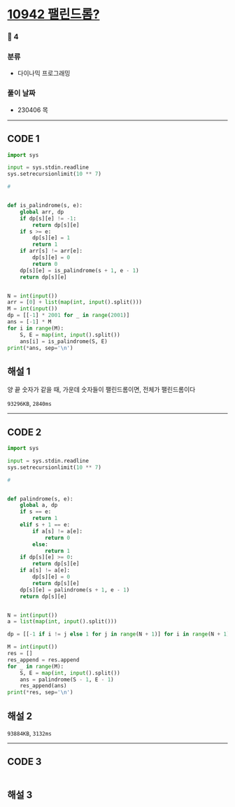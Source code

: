 # [10942 팰린드롬?](https://www.acmicpc.net/problem/10942)

### 🥇 4

### 분류

- 다이나믹 프로그래밍

### 풀이 날짜

- 230406 목

---

## CODE 1

```python
import sys

input = sys.stdin.readline
sys.setrecursionlimit(10 ** 7)

#


def is_palindrome(s, e):
    global arr, dp
    if dp[s][e] != -1:
        return dp[s][e]
    if s >= e:
        dp[s][e] = 1
        return 1
    if arr[s] != arr[e]:
        dp[s][e] = 0
        return 0
    dp[s][e] = is_palindrome(s + 1, e - 1)
    return dp[s][e]


N = int(input())
arr = [0] + list(map(int, input().split()))
M = int(input())
dp = [[-1] * 2001 for _ in range(2001)]
ans = [-1] * M
for i in range(M):
    S, E = map(int, input().split())
    ans[i] = is_palindrome(S, E)
print(*ans, sep='\n')

```

## 해설 1

양 끝 숫자가 같을 때, 가운데 숫자들이 팰린드롬이면, 전체가 팰린드롬이다

`93296KB`, `2840ms`

---

## CODE 2

```python
import sys

input = sys.stdin.readline
sys.setrecursionlimit(10 ** 7)

#


def palindrome(s, e):
    global a, dp
    if s == e:
        return 1
    elif s + 1 == e:
        if a[s] != a[e]:
            return 0
        else:
            return 1
    if dp[s][e] >= 0:
        return dp[s][e]
    if a[s] != a[e]:
        dp[s][e] = 0
        return dp[s][e]
    dp[s][e] = palindrome(s + 1, e - 1)
    return dp[s][e]


N = int(input())
a = list(map(int, input().split()))

dp = [[-1 if i != j else 1 for j in range(N + 1)] for i in range(N + 1)]

M = int(input())
res = []
res_append = res.append
for _ in range(M):
    S, E = map(int, input().split())
    ans = palindrome(S - 1, E - 1)
    res_append(ans)
print(*res, sep='\n')

```

## 해설 2

`93884KB`, `3132ms`

---

## CODE 3

```python
```

## 해설 3

